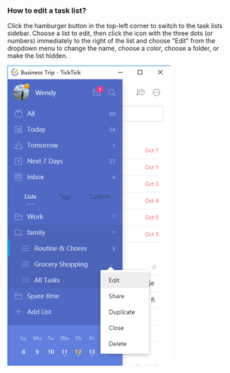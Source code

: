 ### How to edit a task list?

Click the hamburger button in the top-left corner to switch to the task lists sidebar. Choose a list to edit, then click the icon with the three dots (or numbers) immediately to the right of the list and choose "Edit" from the dropdown menu to change the name, choose a color, choose a folder, or make the list hidden.

![](../../images/chrome-extension/list/5.3.2.png)

